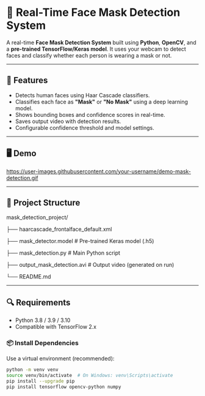 # 🧠 Real-Time Face Mask Detection System

A real-time **Face Mask Detection System** built using **Python**, **OpenCV**, and a **pre-trained TensorFlow/Keras model**. It uses your webcam to detect faces and classify whether each person is wearing a mask or not.

---

## 🔧 Features

- Detects human faces using Haar Cascade classifiers.
- Classifies each face as **"Mask"** or **"No Mask"** using a deep learning model.
- Shows bounding boxes and confidence scores in real-time.
- Saves output video with detection results.
- Configurable confidence threshold and model settings.

---

## 🖥️ Demo

https://user-images.githubusercontent.com/your-username/demo-mask-detection.gif

---

## 📁 Project Structure

mask_detection_project/

├── haarcascade_frontalface_default.xml

├── mask_detector.model # Pre-trained Keras model (.h5)

├── mask_detection.py # Main Python script

├── output_mask_detection.avi # Output video (generated on run)

└── README.md


---

## 🔍 Requirements

- Python 3.8 / 3.9 / 3.10  
- Compatible with TensorFlow 2.x

### 📦 Install Dependencies

Use a virtual environment (recommended):

```bash
python -m venv venv
source venv/bin/activate  # On Windows: venv\Scripts\activate
pip install --upgrade pip
pip install tensorflow opencv-python numpy
